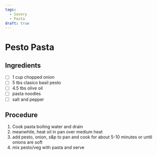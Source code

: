```yaml
---
tags: 
  - Savory
  - Pasta
draft: true
---
```


# Pesto Pasta

## Ingredients
- [ ] 1 cup chopped onion
- [ ] 5 tbs clasico basil pesto
- [ ] 4.5 tbs olive oil
- [ ] pasta noodles
- [ ] salt and pepper

## Procedure
1. Cook pasta boiling water and drain
1. meanwhile, heat oil in pan over medium heat
1. add pesto, onion, s&p to pan and cook for about 5-10 minutes or until onions are soft
1. mix pesto/veg with pasta and serve